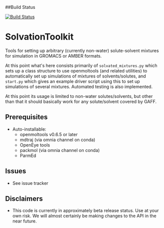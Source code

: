 ##Build Status

[![Build Status](https://travis-ci.org/nividic/SolvationToolkit.svg?branch=master)](https://travis-ci.org/nividic/SolvationToolkit)

# SolvationToolkit
Tools for setting up arbitrary (currently non-water) solute-solvent mixtures for simulation in GROMACS or AMBER formats. 

At this point what's here consists primarily of `solvated_mixtures.py` which sets up a class structure to use openmoltools (and related utilities) to automatically set up simulations of mixtures of solvents/solutes, and `start.py` which gives an example driver script using this to set up simulations of several mixtures. Automated testing is also implemented. 

At this point its usage is limited to non-water solutes/solvents, but other than that it should basically work for any solute/solvent covered by GAFF.  


## Prerequisites
* Auto-installable:
  * openmoltools v0.6.5 or later
  * mdtraj (via omnia channel on conda)
  * OpenEye tools
  * packmol (via omnia channel on conda)
  * ParmEd

## Issues
* See issue tracker

## Disclaimers
* This code is currently in approximately beta release status. Use at your own risk. We will almost certainly be making changes to the API in the near future.  
